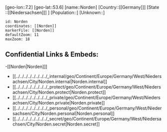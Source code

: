 ﻿---
location: [53.6,7.2]
mapzoom: [7,12] 
mapmarker: city 
type: City
tags:
- geo/City


SpocWebEntityId: 32944
isDeleted: false
confidential: public

---
[geo-lon::7.2]
[geo-lat::53.6]
[name::Norden]
[Country::[[Germany]]]
[State ::[[Niedersachsen]]] ]
[Population::]
[Unknown::]


```leaflet
id: Norden
coordinates: [[Norden]]
markerFile: [[Norden]]
defaultZoom: 11 
maxZoom: 18
```


## Confidential Links & Embeds: 
-[[Norden|Norden]]] 
- [[../../../../../../../../_internal/geo/Continent/Europe/Germany/West/Niedersachsen/City/Norden.internal|Norden.internal]] 
- [[../../../../../../../../_protect/geo/Continent/Europe/Germany/West/Niedersachsen/City/Norden.protect|Norden.protect]] 
- [[../../../../../../../../_private/geo/Continent/Europe/Germany/West/Niedersachsen/City/Norden.private|Norden.private]] 
- [[../../../../../../../../_personal/geo/Continent/Europe/Germany/West/Niedersachsen/City/Norden.personal|Norden.personal]] 
- [[../../../../../../../../_secret/geo/Continent/Europe/Germany/West/Niedersachsen/City/Norden.secret|Norden.secret]] 
